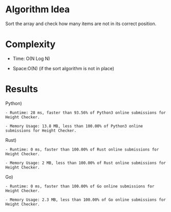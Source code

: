 # Algorithm Idea

Sort the array and check how many items are not in its correct position.


# Complexity

- Time: O(N Log N)

- Space:O(N) (if the sort algorithm is not in place)

# Results

Python)

    - Runtime: 28 ms, faster than 93.56% of Python3 online submissions for Height Checker.

    - Memory Usage: 13.8 MB, less than 100.00% of Python3 online submissions for Height Checker.

Rust)

    - Runtime: 0 ms, faster than 100.00% of Rust online submissions for Height Checker.

    - Memory Usage: 2 MB, less than 100.00% of Rust online submissions for Height Checker.

Go)

    - Runtime: 0 ms, faster than 100.00% of Go online submissions for Height Checker.

    - Memory Usage: 2.3 MB, less than 100.00% of Go online submissions for Height Checker.